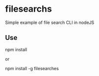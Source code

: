 # filesearchs
Simple example of file search CLI in nodeJS
## Use
npm install 

or

npm install -g filesearches
